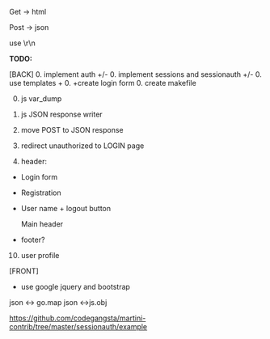 Get -> html

Post -> json

use \r\n

**TODO:**

[BACK]
0. implement auth +/-
0. implement sessions and sessionauth +/-
0. use templates +
0. +create login form
0. create makefile

0. js var_dump
0. js  JSON response writer
0. move POST to JSON response

0. redirect unauthorized to LOGIN page

0. header:
+ Login form
+ Registration
+ User name + logout button

    Main header
+ footer?
10. user profile

[FRONT]

* use google jquery and bootstrap

json <-> go.map
json <->js.obj

https://github.com/codegangsta/martini-contrib/tree/master/sessionauth/example